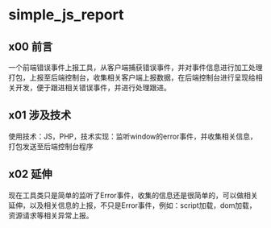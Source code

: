 # simple_js_report

## x00 前言
一个前端错误事件上报工具，从客户端捕获错误事件，并对事件信息进行加工处理打包，上报至后端控制台，收集相关客户端上报数据，在后端控制台进行呈现给相关开发，便于跟进相关错误事件，并进行处理跟进。

## x01 涉及技术
使用技术：JS，PHP，技术实现：监听window的error事件，并收集相关信息，打包发送至后端控制台程序

## x02 延伸
现在工具类只是简单的监听了Error事件，收集的信息还是很简单的，可以做相关延伸，以及相关信息的上报，不只是Error事件，例如：script加载，dom加载，资源请求等相关异常上报。

